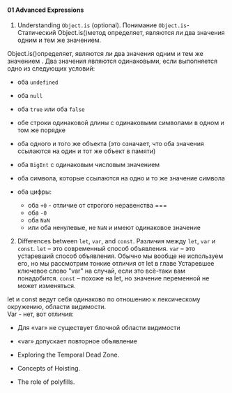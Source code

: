 #### 01 Advanced Expressions

1. Understanding `Object.is` (optional).
   Понимание `Object.is`- Статический Object.is()метод определяет, являются ли два значения одним и тем же значением.

Object.is()определяет, являются ли два значения одним и тем же значением . Два значения являются одинаковыми, если выполняется одно из следующих условий:

- оба `undefined`
- оба `null`
- оба `true` или оба `false`
- обе строки одинаковой длины с одинаковыми символами в одном и том же порядке
- оба одного и того же объекта (это означает, что оба значения ссылаются на один и тот же объект в памяти)
- оба `BigInt` с одинаковым числовым значением
- оба символа, которые ссылаются на одно и то же значение символа
- оба цифры:

  - оба `+0` - отличие от строгого неравенства ===
  - оба `-0`
  - оба `NaN`
  - или оба ненулевые, не `NaN` и имеют одинаковое значение

2. Differences between `let`, `var`, and `const`.
   Различия между `let`, `var` и `const`.
   `let` – это современный способ объявления.
   `var` – это устаревший способ объявления. Обычно мы вообще не используем его, но мы рассмотрим тонкие отличия от let в главе Устаревшее ключевое слово "var" на случай, если это всё-таки вам понадобится.
   `const` – похоже на let, но значение переменной не может изменяться.

let и const ведут себя одинаково по отношению к лексическому окружению, области видимости.  
Var - нет, вот отличия:

- Для «var» не существует блочной области видимости
- «var» допускает повторное объявление

- Exploring the Temporal Dead Zone.
- Concepts of Hoisting.
- The role of polyfills.
